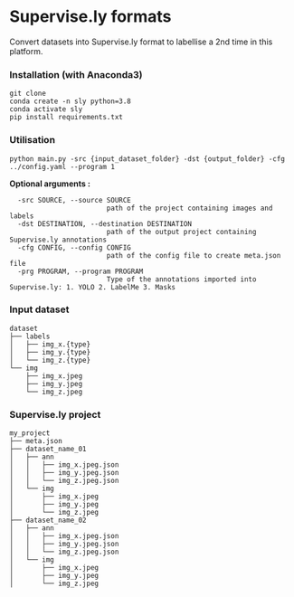 # Supervise.ly formats

Convert datasets into Supervise.ly format to labellise a 2nd time in this platform.

### Installation (with Anaconda3)
```
git clone
conda create -n sly python=3.8
conda activate sly
pip install requirements.txt
```


### Utilisation 
```
python main.py -src {input_dataset_folder} -dst {output_folder} -cfg ../config.yaml --program 1
```

**Optional arguments :**
```
  -src SOURCE, --source SOURCE
                        path of the project containing images and labels
  -dst DESTINATION, --destination DESTINATION
                        path of the output project containing Supervise.ly annotations
  -cfg CONFIG, --config CONFIG
                        path of the config file to create meta.json file
  -prg PROGRAM, --program PROGRAM
                        Type of the annotations imported into Supervise.ly: 1. YOLO 2. LabelMe 3. Masks
```

### Input dataset
```
dataset
├── labels
│   ├── img_x.{type}
│   ├── img_y.{type}
│   └── img_z.{type}
└── img
    ├── img_x.jpeg
    ├── img_y.jpeg
    └── img_z.jpeg

```


### Supervise.ly project
```
my_project
├── meta.json
├── dataset_name_01
│   ├── ann
│   │   ├── img_x.jpeg.json
│   │   ├── img_y.jpeg.json
│   │   └── img_z.jpeg.json
│   └── img
│       ├── img_x.jpeg
│       ├── img_y.jpeg
│       └── img_z.jpeg
├── dataset_name_02
│   ├── ann
│   │   ├── img_x.jpeg.json
│   │   ├── img_y.jpeg.json
│   │   └── img_z.jpeg.json
│   └── img
│       ├── img_x.jpeg
│       ├── img_y.jpeg
│       └── img_z.jpeg
```

